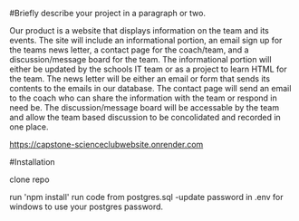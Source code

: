 #Briefly describe your project in a paragraph or two.

Our product is a website that displays information on the team and its events. The site will include an informational portion, an email sign up for the teams news letter, a contact page for the coach/team, and a discussion/message board for the team. The informational portion will either be updated by the schools IT team or as a project to learn HTML for the team. The news letter will be either an email or form that sends its contents to the emails in our database. The contact page will send an email to the coach who can share the information with the team or respond in need be. The discussion/message board will be accessable by the team and allow the team based discussion to be concolidated and recorded in one place.

https://capstone-scienceclubwebsite.onrender.com

#Installation

clone repo

run 'npm install'
run code from postgres.sql
-update password in .env for windows to use your postgres password.
